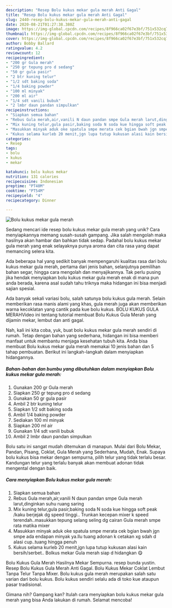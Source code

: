 ```yaml
---
description: "Resep Bolu kukus mekar gula merah Anti Gagal"
title: "Resep Bolu kukus mekar gula merah Anti Gagal"
slug: 2440-resep-bolu-kukus-mekar-gula-merah-anti-gagal
date: 2020-08-21T01:27:38.380Z
image: https://img-global.cpcdn.com/recipes/8f966ca02f67e3bf/751x532cq70/bolu-kukus-mekar-gula-merah-foto-resep-utama.jpg
thumbnail: https://img-global.cpcdn.com/recipes/8f966ca02f67e3bf/751x532cq70/bolu-kukus-mekar-gula-merah-foto-resep-utama.jpg
cover: https://img-global.cpcdn.com/recipes/8f966ca02f67e3bf/751x532cq70/bolu-kukus-mekar-gula-merah-foto-resep-utama.jpg
author: Bobby Ballard
ratingvalue: 4.2
reviewcount: 12
recipeingredient:
- "200 gr Gula merah"
- "250 gr tepung pro d sedang"
- "50 gr gula pasir"
- "2 btr kuning telur"
- "1/2 sdt baking soda"
- "1/4 baking powder"
- "100 ml minyak"
- "200 ml air"
- "1/4 sdt vanili bubuk"
- "2 lmbr daun pandan simpulkan"
recipeinstructions:
- "Siapkan semua bahan"
- "Rebus Gula merah,air,vanili N daun pandan smpe Gula merah larut,dinginkan suhu ruang saring"
- "Mix kuning telur,gula pasir,baking soda N soda kue hingga soft peak /kaku berjejak dg speed tinggi.. Trunkan kecepan mixer k speed terendah..masukkan tepung selang seling dg cairan Gula merah smpe rata matika mixer"
- "Masukkan minyak aduk oke spatula smpe merata cek bgian bwah jgn smpe ada endapan minyak ya.llu tuang adonan k cetakan xg sdah d alasi cup..tuang hingga penuh"
- "Kukus selama kurleb 20 menit,jgn lupa tutup kukusan alasi kain bersih/serbet.. Bolkus mekar Gula merah siap d hidangkan 😋"
categories:
- Resep
tags:
- bolu
- kukus
- mekar

katakunci: bolu kukus mekar 
nutrition: 131 calories
recipecuisine: Indonesian
preptime: "PT40M"
cooktime: "PT54M"
recipeyield: "4"
recipecategory: Dinner

---
```



![Bolu kukus mekar gula merah](https://img-global.cpcdn.com/recipes/8f966ca02f67e3bf/751x532cq70/bolu-kukus-mekar-gula-merah-foto-resep-utama.jpg)

Sedang mencari ide resep bolu kukus mekar gula merah yang unik? Cara menyiapkannya memang susah-susah gampang. Jika salah mengolah maka hasilnya akan hambar dan bahkan tidak sedap. Padahal bolu kukus mekar gula merah yang enak selayaknya punya aroma dan cita rasa yang dapat memancing selera kita.

Ada beberapa hal yang sedikit banyak mempengaruhi kualitas rasa dari bolu kukus mekar gula merah, pertama dari jenis bahan, selanjutnya pemilihan bahan segar, hingga cara mengolah dan menyajikannya. Tak perlu pusing jika hendak menyiapkan bolu kukus mekar gula merah enak di mana pun anda berada, karena asal sudah tahu triknya maka hidangan ini bisa menjadi sajian spesial.

Ada banyak sekali variasi bolu, salah satunya bolu kukus gula merah. Selain memberikan rasa manis alami yang khas, gula merah juga akan memberikan warna kecoklatan yang cantik pada kue bolu kukus. BOLU KUKUS GULA MERAHVideo ini tentang tutorial membuat Bolu Kukus Gula Merah yang dijamin mekar, lembut dan anti gagal.


Nah, kali ini kita coba, yuk, buat bolu kukus mekar gula merah sendiri di rumah. Tetap dengan bahan yang sederhana, hidangan ini bisa memberi manfaat untuk membantu menjaga kesehatan tubuh kita. Anda bisa membuat Bolu kukus mekar gula merah memakai 10 jenis bahan dan 5 tahap pembuatan. Berikut ini langkah-langkah dalam menyiapkan hidangannya.

<!--inarticleads1-->

##### Bahan-bahan dan bumbu yang dibutuhkan dalam menyiapkan Bolu kukus mekar gula merah:

1. Gunakan 200 gr Gula merah
1. Siapkan 250 gr tepung pro d sedang
1. Gunakan 50 gr gula pasir
1. Ambil 2 btr kuning telur
1. Siapkan 1/2 sdt baking soda
1. Ambil 1/4 baking powder
1. Sediakan 100 ml minyak
1. Siapkan 200 ml air
1. Gunakan 1/4 sdt vanili bubuk
1. Ambil 2 lmbr daun pandan simpulkan


Bolu satu ini sangat mudah ditemukan di manapun. Mulai dari Bolu Mekar, Pandan, Pisang, Coklat, Gula Merah yang Sederhana, Mudah, Enak. Supaya bolu kukus bisa mekar dengan sempurna, pilih telur yang tidak terlalu besar. Kandungan telur yang terlalu banyak akan membuat adonan tidak mengental dengan baik. 

<!--inarticleads2-->

##### Cara menyiapkan Bolu kukus mekar gula merah:

1. Siapkan semua bahan
1. Rebus Gula merah,air,vanili N daun pandan smpe Gula merah larut,dinginkan suhu ruang saring
1. Mix kuning telur,gula pasir,baking soda N soda kue hingga soft peak /kaku berjejak dg speed tinggi.. Trunkan kecepan mixer k speed terendah..masukkan tepung selang seling dg cairan Gula merah smpe rata matika mixer
1. Masukkan minyak aduk oke spatula smpe merata cek bgian bwah jgn smpe ada endapan minyak ya.llu tuang adonan k cetakan xg sdah d alasi cup..tuang hingga penuh
1. Kukus selama kurleb 20 menit,jgn lupa tutup kukusan alasi kain bersih/serbet.. Bolkus mekar Gula merah siap d hidangkan 😋


Bolu Kukus Gula Merah Hasilnya Mekar Sempurna. resep bunda yustin. Resep Bolu Kukus Gula Merah Anti Gagal. Bolu Kukus Mekar Coklat Lembut Tanpa Telur Tanpa Mixer. Bolu kukus gula merah merupakan salah satu varian dari bolu kukus. Bolu kukus sendiri selalu ada di toko kue ataupun pasar tradisional. 

Gimana nih? Gampang kan? Itulah cara menyiapkan bolu kukus mekar gula merah yang bisa Anda lakukan di rumah. Selamat mencoba!
